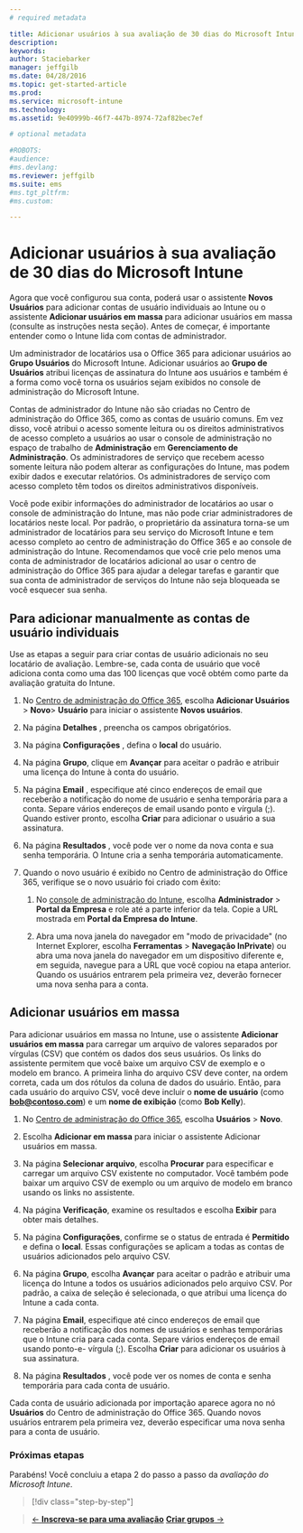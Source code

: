 ```yaml
---
# required metadata

title: Adicionar usuários à sua avaliação de 30 dias do Microsoft Intune | Microsoft Intune
description:
keywords:
author: Staciebarker
manager: jeffgilb
ms.date: 04/28/2016
ms.topic: get-started-article
ms.prod:
ms.service: microsoft-intune
ms.technology:
ms.assetid: 9e40999b-46f7-447b-8974-72af82bec7ef

# optional metadata

#ROBOTS:
#audience:
#ms.devlang:
ms.reviewer: jeffgilb
ms.suite: ems
#ms.tgt_pltfrm:
#ms.custom:

---
```


# Adicionar usuários à sua avaliação de 30 dias do Microsoft Intune
Agora que você configurou sua conta, poderá usar o assistente **Novos Usuários** para adicionar contas de usuário individuais ao Intune ou o assistente **Adicionar usuários em massa** para adicionar usuários em massa (consulte as instruções nesta seção).  Antes de começar, é importante entender como o Intune lida com contas de administrador.

Um administrador de locatários usa o Office 365 para adicionar usuários ao **Grupo Usuários** do Microsoft Intune. Adicionar usuários ao  **Grupo de Usuários** atribui licenças de assinatura do Intune aos usuários e também é a forma como você torna os usuários sejam exibidos no console de administração do Microsoft Intune.

Contas de administrador do Intune não são criadas no Centro de administração do Office 365, como as contas de usuário comuns. Em vez disso, você atribui o acesso somente leitura ou os direitos administrativos de acesso completo a usuários ao usar o console de administração no espaço de trabalho de **Administração** em **Gerenciamento de Administração**. Os administradores de serviço que recebem acesso somente leitura não podem alterar as configurações do Intune, mas podem exibir dados e executar relatórios. Os administradores de serviço com acesso completo têm todos os direitos administrativos disponíveis.

Você pode exibir informações do administrador de locatários ao usar o console de administração do Intune, mas não pode criar administradores de locatários neste local. Por padrão, o proprietário da assinatura torna-se um administrador de locatários para seu serviço do Microsoft Intune e tem acesso completo ao centro de administração do Office 365 e ao console de administração do Intune. Recomendamos que você crie pelo menos uma conta de administrador de locatários adicional ao usar o centro de administração do Office 365 para ajudar a delegar tarefas e garantir que sua conta de administrador de serviços do Intune não seja bloqueada se você esquecer sua senha.

## Para adicionar manualmente as contas de usuário individuais
Use as etapas a seguir para criar contas de usuário adicionais no seu locatário de avaliação. Lembre-se, cada conta de usuário que você adiciona conta como uma das 100 licenças que você obtém como parte da avaliação gratuita do Intune.

1.  No [Centro de administração do Office 365](http://go.microsoft.com/fwlink/?LinkID=787455), escolha **Adicionar Usuários** &gt; **Novo**&gt; **Usuário** para iniciar o assistente **Novos usuários**.

2.  Na página **Detalhes** , preencha os campos obrigatórios.

3.  Na página **Configurações** , defina o **local** do usuário.

4.  Na página **Grupo**, clique em **Avançar** para aceitar o padrão e atribuir uma licença do Intune à conta do usuário.

5.  Na página **Email** , especifique até cinco endereços de email que receberão a notificação do nome de usuário e senha temporária para a conta. Separe vários endereços de email usando ponto e vírgula (;). Quando estiver pronto, escolha **Criar** para adicionar o usuário a sua assinatura.

6.  Na página **Resultados** , você pode ver o nome da nova conta e sua senha temporária. O Intune cria a senha temporária automaticamente.

7.  Quando o novo usuário é exibido no Centro de administração do Office 365, verifique se o novo usuário foi criado com êxito:

    1.  No [console de administração do Intune](https://manage.microsoft.com/), escolha **Administrador** &gt; **Portal da Empresa** e role até a parte inferior da tela. Copie a URL mostrada em **Portal da Empresa do Intune**.

    2.  Abra uma nova janela do navegador em "modo de privacidade" (no Internet Explorer, escolha **Ferramentas** &gt; **Navegação InPrivate**) ou abra uma nova janela do navegador em um dispositivo diferente e, em seguida, navegue para a URL que você copiou na etapa anterior. Quando os usuários entrarem pela primeira vez, deverão fornecer uma nova senha para a conta.

## Adicionar usuários em massa
Para adicionar usuários em massa no Intune, use o assistente **Adicionar usuários em massa** para carregar um arquivo de valores separados por vírgulas (CSV) que contém os dados dos seus usuários. Os links do assistente permitem que você baixe um arquivo CSV de exemplo e o modelo em branco. A primeira linha do arquivo CSV deve conter, na ordem correta, cada um dos rótulos da coluna de dados do usuário. Então, para cada usuário do arquivo CSV, você deve incluir o **nome de usuário** (como **bob@contoso.com**) e um **nome de exibição** (como **Bob Kelly**).

1.  No [Centro de administração do Office 365](http://go.microsoft.com/fwlink/?LinkID=787455), escolha **Usuários** &gt; **Novo**.

2.  Escolha **Adicionar em massa** para iniciar o assistente Adicionar usuários em massa.

3.  Na página **Selecionar arquivo**, escolha **Procurar** para especificar e carregar um arquivo CSV existente no computador. Você também pode baixar um arquivo CSV de exemplo ou um arquivo de modelo em branco usando os links no assistente.

4.  Na página **Verificação**, examine os resultados e escolha **Exibir** para obter mais detalhes.

5.  Na página **Configurações**, confirme se o status de entrada é **Permitido** e defina o **local**. Essas configurações se aplicam a todas as contas de usuários adicionados pelo arquivo CSV.

6.  Na página **Grupo**, escolha **Avançar** para aceitar o padrão e atribuir uma licença do Intune a todos os usuários adicionados pelo arquivo CSV. Por padrão, a caixa de seleção é selecionada, o que atribui uma licença do Intune a cada conta.

7.  Na página **Email**, especifique até cinco endereços de email que receberão a notificação dos nomes de usuários e senhas temporárias que o Intune cria para cada conta. Separe vários endereços de email usando ponto-e- vírgula (;). Escolha **Criar** para adicionar os usuários à sua assinatura.

8.  Na página **Resultados** , você pode ver os nomes de conta e senha temporária para cada conta de usuário.

Cada conta de usuário adicionada por importação aparece agora no nó **Usuários** do Centro de administração do Office 365. Quando novos usuários entrarem pela primeira vez, deverão especificar uma nova senha para a conta de usuário.

### Próximas etapas
Parabéns! Você concluiu a etapa 2 do passo a passo da *avaliação do Microsoft Intune*.

>[!div class="step-by-step"]

>[&larr; **Inscreva-se para uma avaliação**](.\get-started-with-a-30-day-trial-of-microsoft-intune-step-1.md)     [**Criar grupos** &rarr;](.\get-started-with-a-30-day-trial-of-microsoft-intune-step-3.md)  


<!--HONumber=May16_HO3-->


